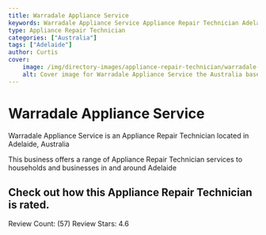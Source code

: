 ```yaml
---
title: Warradale Appliance Service
keywords: Warradale Appliance Service Appliance Repair Technician Adelaide Australia 
type: Appliance Repair Technician 
categories: ["Australia"]
tags: ["Adelaide"]
author: Curtis
cover:
    image: /img/directory-images/appliance-repair-technician/warradale-appliance-service.webp
    alt: Cover image for Warradale Appliance Service the Australia based Appliance Repair Technician servicing Adelaide 
---
```


# Warradale Appliance Service
Warradale Appliance Service is an Appliance Repair Technician located in Adelaide, Australia

This business offers a range of Appliance Repair Technician services to households and businesses in and around Adelaide

## Check out how this Appliance Repair Technician is rated.
Review Count: (57)
Review Stars: 4.6
